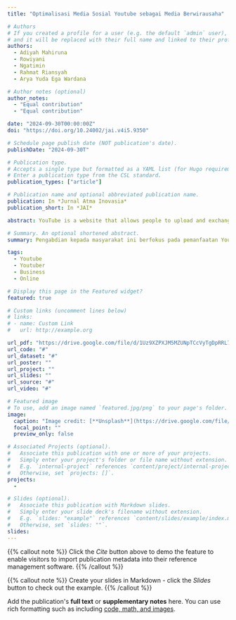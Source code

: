 ```yaml
---
title: "Optimalisasi Media Sosial Youtube sebagai Media Berwirausaha"

# Authors
# If you created a profile for a user (e.g. the default `admin` user), write the username (folder name) here
# and it will be replaced with their full name and linked to their profile.
authors:
  - Adiyah Mahiruna
  - Rowiyani
  - Ngatimin
  - Rahmat Riansyah
  - Arya Yuda Ega Wardana

# Author notes (optional)
author_notes:
  - "Equal contribution"
  - "Equal contribution"

date: "2024-09-30T00:00:00Z"
doi: "https://doi.org/10.24002/jai.v4i5.9350"

# Schedule page publish date (NOT publication's date).
publishDate: "2024-09-30T"

# Publication type.
# Accepts a single type but formatted as a YAML list (for Hugo requirements).
# Enter a publication type from the CSL standard.
publication_types: ["article"]

# Publication name and optional abbreviated publication name.
publication: In *Jurnal Atma Inovasia*
publication_short: In *JAI*

abstract: YouTube is a website that allows people to upload and exchange videos. YouTube is an effective social media platform for companies to introduce their products through video content. YouTube is developing into an effective tool for business. YouTube offers live broadcasts of product or service demos, YouTubers can record and post videos about the offers they want, and these offers can attract clients. With millions of videos produced every day, YouTube social media has a good chance of getting videos seen, so you have the opportunity to succeed in online business using YouTube media. Another advantage of social media is that YouTube can improve their marketing techniques and gain a better understanding of their audience by using the analytical tools that YouTube offers. Therefore, YouTube serves as an important tool for doing business online, besides being a place to share YouTube videos. Considering the background information provided, optimizing YouTube social media aims to motivate and improve the abilities of Dawis mothers who want or are currently entrepreneurship in utilizing YouTube as an online business medium. Mrs. Dawis can improve viewers' understanding and retention of knowledge by producing more visually interesting informational material or videos on YouTube. People are more likely to understand and retain knowledge when it is presented on YouTube in an original and engaging way. Therefore, optimizing social media is needed to help Dawis mothers develop their capacity to produce interesting and successful YouTube videos. Thus, Dawis women can use YouTube as a platform for online commerce and entrepreneurship more effectively. This community service aims to optimize the use of YouTube social media as an entrepreneurial tool for Dasa Wisma (Dawis) women in Amposari Village, Pedurungan District, Semarang City. This program was implemented by the Community Service (PKM) team from the Muhammadiyah Semarang Institute of Statistics and Business Technology in March 2024. This activity included theoretical and practical training involving 25 participants from various RTs in the village. The methods used include interviews, discussions, lectures, and questions and answers, with the aim of exploring online business ideas and improving the entrepreneurial spirit of participants.

# Summary. An optional shortened abstract.
summary: Pengabdian kepada masyarakat ini berfokus pada pemanfaatan YouTube sebagai media berwirausaha bagi ibuibu Dawis. Melalui pelatihan dan workshop, ibu-ibu Dawis diberikan pemahaman dan keterampilan untuk membuat dan mengoptimalkan konten mereka di YouTube. Ini termasuk memahami audiens mereka, membuat konten yang menarik dan relevan, serta memanfaatkan fitur YouTube seperti SEO video, thumbnail yang menarik, dan deskripsi video yang efektif. Dengan menguasai 43% pasar dan menerima sekitar 20 jam konten video setiap menit, YouTube menawarkan peluang yang tak terbatas untuk ibu-ibu Dawis untuk berwirausaha.

tags:
  - Youtube
  - Youtuber
  - Business
  - Online

# Display this page in the Featured widget?
featured: true

# Custom links (uncomment lines below)
# links:
# - name: Custom Link
#   url: http://example.org

url_pdf: "https://drive.google.com/file/d/1Uz9XZPXJM5MZUNpTCcVyTgDpRRL77de6/view?usp=drive_link"
url_code: "#"
url_dataset: "#"
url_poster: ""
url_project: ""
url_slides: ""
url_source: "#"
url_video: "#"

# Featured image
# To use, add an image named `featured.jpg/png` to your page's folder.
image:
  caption: "Image credit: [**Unsplash**](https://drive.google.com/file/d/1isTHQsaKt97s-Z-iqEpv9fXwbV0q3PJv/view?usp=drive_link)"
  focal_point: ""
  preview_only: false

# Associated Projects (optional).
#   Associate this publication with one or more of your projects.
#   Simply enter your project's folder or file name without extension.
#   E.g. `internal-project` references `content/project/internal-project/index.md`.
#   Otherwise, set `projects: []`.
projects:
  -

# Slides (optional).
#   Associate this publication with Markdown slides.
#   Simply enter your slide deck's filename without extension.
#   E.g. `slides: "example"` references `content/slides/example/index.md`.
#   Otherwise, set `slides: ""`.
slides:
---
```


{{% callout note %}}
Click the _Cite_ button above to demo the feature to enable visitors to import publication metadata into their reference management software.
{{% /callout %}}

{{% callout note %}}
Create your slides in Markdown - click the _Slides_ button to check out the example.
{{% /callout %}}

Add the publication's **full text** or **supplementary notes** here. You can use rich formatting such as including [code, math, and images](https://docs.hugoblox.com/content/writing-markdown-latex/).
